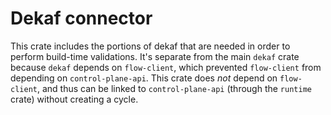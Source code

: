 # Dekaf connector

This crate includes the portions of dekaf that are needed in order to perform build-time validations. It's separate from the main `dekaf` crate because `dekaf` depends on `flow-client`, which prevented `flow-client` from depending on `control-plane-api`. This crate does _not_ depend on `flow-client`, and thus can be linked to `control-plane-api` (through the `runtime` crate) without creating a cycle.
